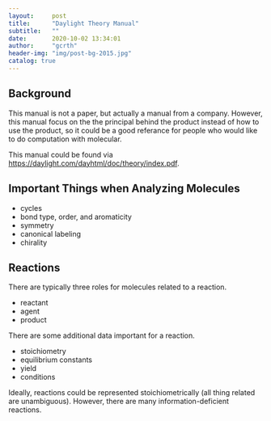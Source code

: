 ```yaml
---
layout:     post
title:      "Daylight Theory Manual"
subtitle:   ""
date:       2020-10-02 13:34:01
author:     "gcrth"
header-img: "img/post-bg-2015.jpg"
catalog: true
---
```


## Background

This manual is not a paper, but actually a manual from a company. However, this manual focus on the the principal behind the product instead of how to use the product, so it could be a good referance for people who would like to do computation with molecular.

This manual could be found via <https://daylight.com/dayhtml/doc/theory/index.pdf>.

## Important Things when Analyzing Molecules

* cycles
* bond type, order, and aromaticity
* symmetry
* canonical labeling
* chirality

## Reactions

There are typically three roles for molecules related to a reaction.

* reactant
* agent
* product

There are some additional data important for a reaction.

* stoichiometry
* equilibrium constants
* yield
* conditions

Ideally, reactions could be represented stoichiometrically (all thing related are unambiguous). However, there are many information-deficient reactions.


